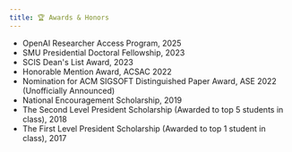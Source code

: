 ```yaml
---
title: 🏆 Awards & Honors
---
```


- OpenAI Researcher Access Program, 2025
- SMU Presidential Doctoral Fellowship, 2023
- SCIS Dean's List Award, 2023
- Honorable Mention Award, ACSAC 2022
- Nomination for ACM SIGSOFT Distinguished Paper Award, ASE 2022 (Unofficially Announced)
- National Encouragement Scholarship, 2019
- The Second Level President Scholarship (Awarded to top 5 students in class), 2018
- The First Level President Scholarship (Awarded to top 1 student in class), 2017
